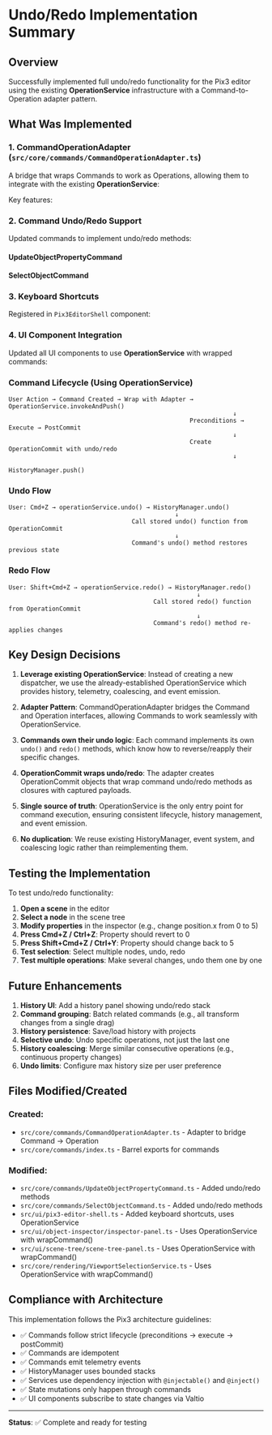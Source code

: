 # Undo/Redo Implementation Summary

## Overview
Successfully implemented full undo/redo functionality for the Pix3 editor using the existing **OperationService** infrastructure with a Command-to-Operation adapter pattern.

## What Was Implemented

### 1. CommandOperationAdapter (`src/core/commands/CommandOperationAdapter.ts`)
A bridge that wraps Commands to work as Operations, allowing them to integrate with the existing **OperationService**:

Key features:

### 2. Command Undo/Redo Support
Updated commands to implement undo/redo methods:

#### UpdateObjectPropertyCommand

#### SelectObjectCommand  

### 3. Keyboard Shortcuts
Registered in `Pix3EditorShell` component:

### 4. UI Component Integration
Updated all UI components to use **OperationService** with wrapped commands:


### Command Lifecycle (Using OperationService)
```
User Action → Command Created → Wrap with Adapter → OperationService.invokeAndPush()
                                                              ↓
                                                  Preconditions → Execute → PostCommit
                                                              ↓
                                                  Create OperationCommit with undo/redo
                                                              ↓
                                                  HistoryManager.push()
```

### Undo Flow
```
User: Cmd+Z → operationService.undo() → HistoryManager.undo()
                                              ↓
                                  Call stored undo() function from OperationCommit
                                              ↓
                                  Command's undo() method restores previous state
```

### Redo Flow  
```
User: Shift+Cmd+Z → operationService.redo() → HistoryManager.redo()
                                                    ↓
                                        Call stored redo() function from OperationCommit
                                                    ↓
                                        Command's redo() method re-applies changes
```

## Key Design Decisions

1. **Leverage existing OperationService**: Instead of creating a new dispatcher, we use the already-established OperationService which provides history, telemetry, coalescing, and event emission.

2. **Adapter Pattern**: CommandOperationAdapter bridges the Command and Operation interfaces, allowing Commands to work seamlessly with OperationService.

3. **Commands own their undo logic**: Each command implements its own `undo()` and `redo()` methods, which know how to reverse/reapply their specific changes.

4. **OperationCommit wraps undo/redo**: The adapter creates OperationCommit objects that wrap command undo/redo methods as closures with captured payloads.

5. **Single source of truth**: OperationService is the only entry point for command execution, ensuring consistent lifecycle, history management, and event emission.

6. **No duplication**: We reuse existing HistoryManager, event system, and coalescing logic rather than reimplementing them.

## Testing the Implementation

To test undo/redo functionality:

1. **Open a scene** in the editor
2. **Select a node** in the scene tree
3. **Modify properties** in the inspector (e.g., change position.x from 0 to 5)
4. **Press Cmd+Z / Ctrl+Z**: Property should revert to 0
5. **Press Shift+Cmd+Z / Ctrl+Y**: Property should change back to 5
6. **Test selection**: Select multiple nodes, undo, redo
7. **Test multiple operations**: Make several changes, undo them one by one

## Future Enhancements

1. **History UI**: Add a history panel showing undo/redo stack
2. **Command grouping**: Batch related commands (e.g., all transform changes from a single drag)
3. **History persistence**: Save/load history with projects
4. **Selective undo**: Undo specific operations, not just the last one
5. **History coalescing**: Merge similar consecutive operations (e.g., continuous property changes)
6. **Undo limits**: Configure max history size per user preference

## Files Modified/Created

### Created:
- `src/core/commands/CommandOperationAdapter.ts` - Adapter to bridge Command → Operation
- `src/core/commands/index.ts` - Barrel exports for commands

### Modified:
- `src/core/commands/UpdateObjectPropertyCommand.ts` - Added undo/redo methods
- `src/core/commands/SelectObjectCommand.ts` - Added undo/redo methods
- `src/ui/pix3-editor-shell.ts` - Added keyboard shortcuts, uses OperationService
- `src/ui/object-inspector/inspector-panel.ts` - Uses OperationService with wrapCommand()
- `src/ui/scene-tree/scene-tree-panel.ts` - Uses OperationService with wrapCommand()
- `src/core/rendering/ViewportSelectionService.ts` - Uses OperationService with wrapCommand()

## Compliance with Architecture

This implementation follows the Pix3 architecture guidelines:
- ✅ Commands follow strict lifecycle (preconditions → execute → postCommit)
- ✅ Commands are idempotent
- ✅ Commands emit telemetry events
- ✅ HistoryManager uses bounded stacks
- ✅ Services use dependency injection with `@injectable()` and `@inject()`
- ✅ State mutations only happen through commands
- ✅ UI components subscribe to state changes via Valtio

---

**Status**: ✅ Complete and ready for testing
